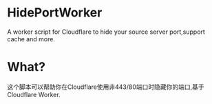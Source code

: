 # HidePortWorker
A worker script for Cloudflare to hide your source server port,support cache and more.  
# What?
这个脚本可以帮助你在Cloudflare使用非443/80端口时隐藏你的端口,基于Cloudflare Worker.
